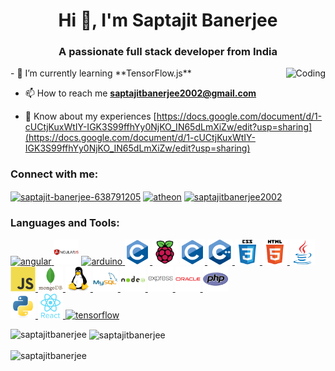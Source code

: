 <h1 align="center">Hi 👋, I'm Saptajit Banerjee</h1>
<h3 align="center">A passionate full stack developer from India</h3>
<img align="right" alt="Coding" src="https://media.tenor.com/2uyENRmiUt0AAAAC/coding.gif">
- 🌱 I’m currently learning **TensorFlow.js**

- 📫 How to reach me **saptajitbanerjee2002@gmail.com**

- 📄 Know about my experiences [https://docs.google.com/document/d/1-cUCtjKuxWtIY-IGK3S99ffhYy0NjKO_IN65dLmXiZw/edit?usp=sharing](https://docs.google.com/document/d/1-cUCtjKuxWtIY-IGK3S99ffhYy0NjKO_IN65dLmXiZw/edit?usp=sharing)

<h3 align="left">Connect with me:</h3>
<p align="left">
<a href="https://linkedin.com/in/saptajit-banerjee-638791205" target="blank"><img align="center" src="https://raw.githubusercontent.com/rahuldkjain/github-profile-readme-generator/master/src/images/icons/Social/linked-in-alt.svg" alt="saptajit-banerjee-638791205" height="30" width="40" /></a>
<a href="https://www.leetcode.com/atheon" target="blank"><img align="center" src="https://raw.githubusercontent.com/rahuldkjain/github-profile-readme-generator/master/src/images/icons/Social/leet-code.svg" alt="atheon" height="30" width="40" /></a>
<a href="https://auth.geeksforgeeks.org/user/saptajitbanerjee2002" target="blank"><img align="center" src="https://raw.githubusercontent.com/rahuldkjain/github-profile-readme-generator/master/src/images/icons/Social/geeks-for-geeks.svg" alt="saptajitbanerjee2002" height="30" width="40" /></a>
</p>
<h3 align="left">Languages and Tools:</h3>
<p align="left"> 
<a href="https://angular.io" target="_blank" rel="noreferrer"> <img src="https://angular.io/assets/images/logos/angular/angular.svg" alt="angular" width="40" height="40"/> </a> <a href="https://angular.io" target="_blank" rel="noreferrer"> <img src="https://raw.githubusercontent.com/devicons/devicon/master/icons/angularjs/angularjs-original-wordmark.svg" alt="angularjs" width="40" height="40"/></a>
<a href="https://www.arduino.cc/" target="_blank" rel="noreferrer"> <img src="https://cdn.worldvectorlogo.com/logos/arduino-1.svg" alt="arduino" width="40" height="40"/> </a>  <a href="https://www.cprogramming.com/" target="_blank" rel="noreferrer"> <img src="https://raw.githubusercontent.com/devicons/devicon/master/icons/c/c-original.svg" alt="c" width="40" height="40"/> </a> 
<a href="https://www.raspberrypi.org/" target="_blank" rel="noreferrer"> <img src="https://github.com/devicons/devicon/blob/master/icons/raspberrypi/raspberrypi-original.svg" alt="Raspberry Pi" width="40" height="40"/></a> <a href="https://www.cprogramming.com/" target="_blank" rel="noreferrer"> <img src="https://raw.githubusercontent.com/devicons/devicon/master/icons/c/c-original.svg" alt="c" width="40" height="40"/> </a> 
<a href="https://www.w3schools.com/cpp/" target="_blank" rel="noreferrer"> <img src="https://raw.githubusercontent.com/devicons/devicon/master/icons/cplusplus/cplusplus-original.svg" alt="cplusplus" width="40" height="40"/> </a> <a href="https://www.w3schools.com/css/" target="_blank" rel="noreferrer"> <img src="https://raw.githubusercontent.com/devicons/devicon/master/icons/css3/css3-original-wordmark.svg" alt="css3" width="40" height="40"/> </a> <a href="https://www.w3.org/html/" target="_blank" rel="noreferrer"> <img src="https://raw.githubusercontent.com/devicons/devicon/master/icons/html5/html5-original-wordmark.svg" alt="html5" width="40" height="40"/> </a> <a href="https://www.java.com" target="_blank" rel="noreferrer"> <img src="https://raw.githubusercontent.com/devicons/devicon/master/icons/java/java-original.svg" alt="java" width="40" height="40"/> </a> <a href="https://developer.mozilla.org/en-US/docs/Web/JavaScript" target="_blank" rel="noreferrer"> <img src="https://raw.githubusercontent.com/devicons/devicon/master/icons/javascript/javascript-original.svg" alt="javascript" width="40" height="40"/> </a> <a href="https://www.mongodb.com/" target="_blank" rel="noreferrer"> <img src="https://raw.githubusercontent.com/devicons/devicon/master/icons/mongodb/mongodb-original-wordmark.svg" alt="mongodb" width="40" height="40"/> </a> <a href="https://www.linux.org/" target="_blank" rel="noreferrer"> <img src="https://raw.githubusercontent.com/devicons/devicon/master/icons/linux/linux-original.svg" alt="linux" width="40" height="40"/> </a><a href="https://www.mysql.com/" target="_blank" rel="noreferrer"> <img src="https://raw.githubusercontent.com/devicons/devicon/master/icons/mysql/mysql-original-wordmark.svg" alt="mysql" width="40" height="40"/> </a> <a href="https://nodejs.org" target="_blank" rel="noreferrer"> <img src="https://raw.githubusercontent.com/devicons/devicon/master/icons/nodejs/nodejs-original-wordmark.svg" alt="nodejs" width="40" height="40"/> </a> <a href="https://expressjs.com" target="_blank" rel="noreferrer"> <img src="https://raw.githubusercontent.com/devicons/devicon/master/icons/express/express-original-wordmark.svg" alt="express" width="40" height="40"/> </a> <a href="https://www.oracle.com/" target="_blank" rel="noreferrer"> <img src="https://raw.githubusercontent.com/devicons/devicon/master/icons/oracle/oracle-original.svg" alt="oracle" width="40" height="40"/> </a> <a href="https://www.php.net" target="_blank" rel="noreferrer"> <img src="https://raw.githubusercontent.com/devicons/devicon/master/icons/php/php-original.svg" alt="php" width="40" height="40"/> </a> <br><a href="https://www.python.org" target="_blank" rel="noreferrer"> <img src="https://raw.githubusercontent.com/devicons/devicon/master/icons/python/python-original.svg" alt="python" width="40" height="40"/> </a> <a href="https://reactjs.org/" target="_blank" rel="noreferrer"> <img src="https://raw.githubusercontent.com/devicons/devicon/master/icons/react/react-original-wordmark.svg" alt="react" width="40" height="40"/> </a>  <a href="https://www.tensorflow.org" target="_blank" rel="noreferrer"> <img src="https://www.vectorlogo.zone/logos/tensorflow/tensorflow-icon.svg" alt="tensorflow" width="40" height="40"/> </a></p>

<p><img align="left" src="https://github-readme-stats.vercel.app/api/top-langs?username=saptajitbanerjee&show_icons=true&locale=en&layout=compact" alt="saptajitbanerjee" /></p>

<p>&nbsp;<img align="center" src="https://github-readme-stats.vercel.app/api?username=saptajitbanerjee&show_icons=true&locale=en" alt="saptajitbanerjee" /></p>

<p><img align="center" src="https://github-readme-streak-stats.herokuapp.com/?user=saptajitbanerjee&" alt="saptajitbanerjee" /></p>
